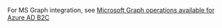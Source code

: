 
For MS Graph integration, see [Microsoft Graph operations available for Azure AD B2C](https://docs.microsoft.com/en-us/azure/active-directory-b2c/microsoft-graph-operations)



